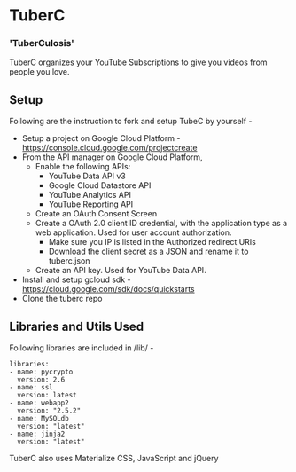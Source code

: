 # TuberC
### 'TuberCulosis'

TuberC organizes your YouTube Subscriptions to give you videos from people you love.

## Setup

Following are the instruction to fork and setup TubeC by yourself -

* Setup a project on Google Cloud Platform - https://console.cloud.google.com/projectcreate
* From the API manager on Google Cloud Platform,
  * Enable the following APIs:
    * YouTube Data API v3	
    * Google Cloud Datastore API
    * YouTube Analytics API	
    * YouTube Reporting API
  * Create an OAuth Consent Screen
  * Create a OAuth 2.0 client ID credential, with the application type as a web application. Used for user account authorization.
    * Make sure you IP is listed in the Authorized redirect URIs
    * Download the client secret as a JSON and rename it to tuberc.json
  * Create an API key. Used for YouTube Data API.
* Install and setup gcloud sdk - https://cloud.google.com/sdk/docs/quickstarts
* Clone the tuberc repo

## Libraries and Utils Used 

Following libraries are included in /lib/ -

```
libraries:
- name: pycrypto
  version: 2.6
- name: ssl
  version: latest
- name: webapp2
  version: "2.5.2"
- name: MySQLdb
  version: "latest"
- name: jinja2
  version: "latest"
```
TuberC also uses Materialize CSS, JavaScript and jQuery 
